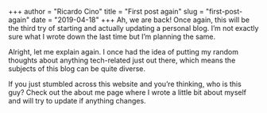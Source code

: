+++
author = "Ricardo Cino"
title = "First post again"
slug = "first-post-again"
date = "2019-04-18"
+++
Ah, we are back! Once again, this will be the third try of starting and actually updating a personal blog. I’m not exactly sure what I wrote down the last time but I’m planning the same.
<!--more-->
Alright, let me explain again. I once had the idea of putting my random thoughts about anything tech-related just out there, which means the subjects of this blog can be quite diverse.

If you just stumbled across this website and you’re thinking, who is this guy? Check out the about me page where I wrote a little bit about myself and will try to update if anything changes.
